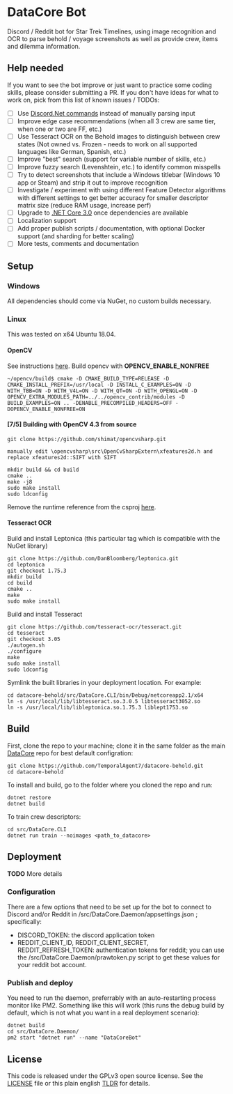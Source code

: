 # DataCore Bot
Discord / Reddit bot for Star Trek Timelines, using image recognition and OCR to parse behold / voyage screenshots as well as provide crew, items and dilemma information.

## Help needed
If you want to see the bot improve or just want to practice some coding skills, please consider submitting a PR. If you don't have ideas for what to work on, pick from this list of known issues / TODOs:
- [ ] Use [Discord.Net commands](https://github.com/discord-net/Discord.Net) instead of manually parsing input
- [ ] Improve edge case recommendations (when all 3 crew are same tier, when one or two are FF, etc.)
- [ ] Use Tesseract OCR on the Behold images to distinguish between crew states (Not owned vs. Frozen - needs to work on all supported languages like German, Spanish, etc.)
- [ ] Improve "best" search (support for variable number of skills, etc.)
- [ ] Improve fuzzy search (Levenshtein, etc.) to identify common misspells 
- [ ] Try to detect screenshots that include a Windows titlebar (Windows 10 app or Steam) and strip it out to improve recognition
- [ ] Investigate / experiment with using different Feature Detector algorithms with different settings to get better accuracy for smaller descriptor matrix size (reduce RAM usage, increase perf)
- [ ] Upgrade to [.NET Core 3.0](https://devblogs.microsoft.com/dotnet/announcing-net-core-3-0/) once dependencies are available
- [ ] Localization support
- [ ] Add proper publish scripts / documentation, with optional Docker support (and sharding for better scaling)
- [ ] More tests, comments and documentation

## Setup

### Windows

All dependencies should come via NuGet, no custom builds necessary.

### Linux

This was tested on x64 Ubuntu 18.04.

#### OpenCV

See instructions [here](https://www.learnopencv.com/install-opencv-4-on-ubuntu-18-04/). Build opencv with **OPENCV_ENABLE_NONFREE**

```
~/opencv/build$ cmake -D CMAKE_BUILD_TYPE=RELEASE -D CMAKE_INSTALL_PREFIX=/usr/local -D INSTALL_C_EXAMPLES=ON -D WITH_TBB=ON -D WITH_V4L=ON -D WITH_QT=ON -D WITH_OPENGL=ON -D OPENCV_EXTRA_MODULES_PATH=../../opencv_contrib/modules -D BUILD_EXAMPLES=ON .. -DENABLE_PRECOMPILED_HEADERS=OFF -DOPENCV_ENABLE_NONFREE=ON
```

#### [7/5] Building with OpenCV 4.3 from source
```
git clone https://github.com/shimat/opencvsharp.git

manually edit \opencvsharp\src\OpenCvSharpExtern\xfeatures2d.h and replace xfeatures2d::SIFT with SIFT

mkdir build && cd build
cmake ..
make -j8
sudo make install
sudo ldconfig
```
Remove the runtime reference from the csproj [here](https://github.com/TemporalAgent7/datacore-bot/blob/master/src/DataCore.Library/DataCore.Library.csproj#L16).

#### Tesseract OCR

Build and install Leptonica (this particular tag which is compatible with the NuGet library)
```
git clone https://github.com/DanBloomberg/leptonica.git
cd leptonica
git checkout 1.75.3
mkdir build
cd build
cmake ..
make
sudo make install
```

Build and install Tesseract
```
git clone https://github.com/tesseract-ocr/tesseract.git
cd tesseract
git checkout 3.05
./autogen.sh
./configure
make
sudo make install
sudo ldconfig
```

Symlink the built libraries in your deployment location. For example:

```
cd datacore-behold/src/DataCore.CLI/bin/Debug/netcoreapp2.1/x64
ln -s /usr/local/lib/libtesseract.so.3.0.5 libtesseract3052.so
ln -s /usr/local/lib/libleptonica.so.1.75.3 liblept1753.so
```

## Build

First, clone the repo to your machine; clone it in the same folder as the main [DataCore](https://github.com/TemporalAgent7/datacore) repo for best default configration:
```
git clone https://github.com/TemporalAgent7/datacore-behold.git
cd datacore-behold
```

To install and build, go to the folder where you cloned the repo and run:
```
dotnet restore
dotnet build
```

To train crew descriptors:
```
cd src/DataCore.CLI
dotnet run train --noimages <path_to_datacore>
```

## Deployment

**TODO** More details

### Configuration

There are a few options that need to be set up for the bot to connect to Discord and/or Reddit in /src/DataCore.Daemon/appsettings.json ; specifically:
* DISCORD_TOKEN: the discord application token
* REDDIT_CLIENT_ID, REDDIT_CLIENT_SECRET, REDDIT_REFRESH_TOKEN: authentication tokens for reddit; you can use the /src/DataCore.Daemon/prawtoken.py script to get these values for your reddit bot account.

### Publish and deploy

You need to run the daemon, preferrably with an auto-restarting process monitor like PM2. Something like this will work (this runs the debug build by default, which is not what you want in a real deployment scenario):

```
dotnet build
cd src/DataCore.Daemon/
pm2 start "dotnet run" --name "DataCoreBot"
```

## License
This code is released under the GPLv3 open source license. See the [LICENSE](/LICENSE) file or this plain english [TLDR](https://tldrlegal.com/license/gnu-general-public-license-v3-(gpl-3)) for details.
